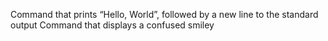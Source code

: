 Command that prints “Hello, World”, followed by a new line to the standard output
Command that displays a confused smiley
